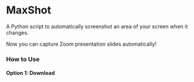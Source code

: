 # MaxShot
A Python script to automatically screenshot an area of your screen when it changes.

Now you can capture Zoom presentation slides automatically!

### How to Use

#### Option 1: Download
